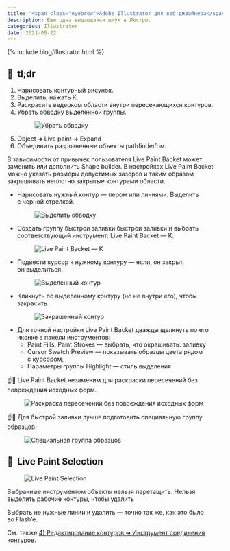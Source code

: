 ```yaml
---
title: '<span class="eyebrow">Adobe Illustrator для веб-дизайнера</span> 9.2)&nbsp;Рисование фигур линиями и&nbsp;инструментом быстрой заливки'
description: Еще одна выдающаяся штук в Люстре.
categories: Illustrator
date: 2021-05-22
---
```


{% include blog/illustrator.html %}

<h2 class="main-subhead is-smaller">🔵&nbsp;&nbsp;tl;dr</h2>
<ol>
  <li>Нарисовать контурный рисунок.</li>
  <li>Выделить, нажать K.</li>
  <li>Раскрасить ведерком области внутри пересекающихся контуров.</li>
  <li>
    Убрать обводку выделенной группы.
    <figure><img src="{{ site.assets }}/img/blog/2021/05-22/01-remove-stroke.png" alt="Убрать обводку" /></figure>
  </li>
  <li>Object ➜ Live paint ➜ Expand</li>
  <li>Объединить разрозненные объекты pathfinder’ом.<br /></li>
</ol>
<p>В&nbsp;зависимости от&nbsp;привычек пользователя Live Paint Backet может заменить или дополнить Shape builder. В&nbsp;настройках Live Paint Backet можно указать размеры допустимых зазоров и&nbsp;таким образом закрашивать неплотно закрытые контурами области.</p>
<ul>
  <li>
    Нарисовать нужный контур&nbsp;— пером или линиями. Выделить с&nbsp;черной стрелкой.
    <figure><img src="{{ site.assets }}/img/blog/2021/05-22/02-select-stroke.png" alt="Выделить обводку" /></figure>
  </li>
  <li>
    Создать группу быстрой заливки быстрой заливки и&nbsp;выбрать соответствующий инструмент: Live Paint Backet&nbsp;— K.
    <figure><img src="{{ site.assets }}/img/blog/2021/05-22/03-live-paint-bucket.png" alt="Live Paint Backet — K" /></figure>
  </li>
  <li>
    Подвести курсор к&nbsp;нужному контуру&nbsp;— если, он&nbsp;закрыт, он&nbsp;выделиться.
    <figure><img src="{{ site.assets }}/img/blog/2021/05-22/04-live-paint-bucket.png" alt="Выделенный контур" /></figure>
  </li>
  <li>
    Кликнуть по&nbsp;выделенному контуру (но&nbsp;не&nbsp;внутри его), чтобы закрасить
    <figure><img src="{{ site.assets }}/img/blog/2021/05-22/05-live-paint-bucket.png" alt="Закрашенный контур" /></figure>
  </li>
  <li>
    Для точной настройки Live Paint Backet дважды щелкнуть по&nbsp;его иконке в&nbsp;панели инструментов:
    <ul>
      <li>Paint Fills, Paint Strokes&nbsp;— выбрать, что окрашивать: заливку</li>
      <li>Cursor Swatch Preview&nbsp;— показывать образцы цвета рядом с&nbsp;курсором,</li>
      <li>Параметры группы Highlight&nbsp;— стиль выделения<br /></li>
    </ul>
  </li>
</ul>
<p>
  ☝️🧐 Live Paint Backet незаменим для раскраски пересечений без повреждения исходных форм.
  <figure><img src="{{ site.assets }}/img/blog/2021/05-22/06-live-paint-bucket.png" alt="Раскраска пересечений без повреждения исходных форм" /></figure>
</p>
<p>
  ☝️🧐 Для быстрой заливки лучше подготовить специальную группу образцов.
  <figure><img src="{{ site.assets }}/img/blog/2021/05-22/07-live-paint-swatches.png" alt="Специальная группа образцов" /></figure>
</p>
<h2 class="main-subhead is-smaller">🔵&nbsp;&nbsp;Live Paint Selection</h2>
<figure><img src="{{ site.assets }}/img/blog/2021/05-22/08-live-paint-selection-tool.png" alt="Live Paint Selection" /></figure>
<p>Выбранные инструментом объекты нельзя перетащить. Нельзя выделить рабочие контуры, чтобы удалить</p>
<p>Выбрать не&nbsp;нужные линии и&nbsp;удалить&nbsp;— точно так&nbsp;же, как это было во&nbsp;Flash’е.</p>
<p>См. также <a href="/ru/blog/2020/edit-paths#join-tool">4) Редактирование контуров ➜ Инструмент соединения контуров</a>.</p>
